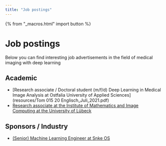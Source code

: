 ```yaml
---
title: "Job postings"
---
```


{% from "_macros.html" import button %}

# Job postings

Below you can find interesting job advertisements in the field of medical imaging with deep learning

## Academic

* [Research associate / Doctoral student (m/f/d) Deep Learning in Medical Image Analysis at Ostfalia University of Applied Sciences](resources/Tom 015 20 Englisch_Juli_2021.pdf)
* [Research associate at the Institute of Mathematics and Image Computing at the University of Lübeck](https://www.uni-luebeck.de/fileadmin/uzl_personal/stellenausschreibungen/1035_21_-_Ausschreibungstext_Wiss_MA_MIC__Langtext_.pdf)

## Sponsors / Industry

* [(Senior) Machine Learning Engineer at Snke OS](/sponsors/snke_OS_Machine_Learning_Engineer.pdf)

